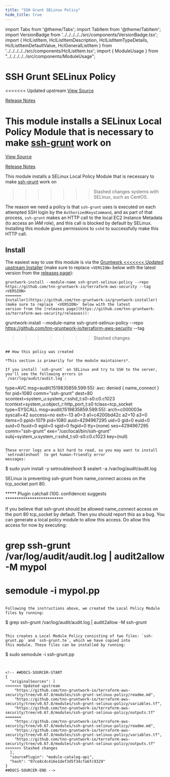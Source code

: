 ```yaml
---
title: "SSH Grunt SELinux Policy"
hide_title: true
---
```


import Tabs from '@theme/Tabs';
import TabItem from '@theme/TabItem';
import VersionBadge from '../../../../../src/components/VersionBadge.tsx';
import { HclListItem, HclListItemDescription, HclListItemTypeDetails, HclListItemDefaultValue, HclGeneralListItem } from '../../../../../src/components/HclListItem.tsx';
import { ModuleUsage } from "../../../../../src/components/ModuleUsage";

<VersionBadge repoTitle="Security Modules" version="0.67.8" lastModifiedVersion="0.44.10"/>

# SSH Grunt SELinux Policy

<<<<<<< Updated upstream
<a href="https://github.com/tnn-gruntwork-io/terraform-aws-security/tree/v0.67.8/modules/ssh-grunt-selinux-policy" className="link-button" title="View the source code for this module in GitHub.">View Source</a>

<a href="https://github.com/tnn-gruntwork-io/terraform-aws-security/releases/tag/v0.44.10" className="link-button" title="Release notes for only versions which impacted this module.">Release Notes</a>

This module installs a SELinux Local Policy Module that is necessary to make [ssh-grunt](https://github.com/tnn-gruntwork-io/terraform-aws-security/tree/v0.67.8/modules/ssh-grunt) work on
=======
<a href="https://github.com/tnn-gruntwork-io/terraform-aws-security/tree/v0.67.8/modules/ssh-grunt-selinux-policy" className="link-button" title="View the source code for this module in GitHub.">View Source</a>

<a href="https://github.com/tnn-gruntwork-io/terraform-aws-security/releases/tag/v0.44.10" className="link-button" title="Release notes for only versions which impacted this module.">Release Notes</a>

This module installs a SELinux Local Policy Module that is necessary to make [ssh-grunt](https://github.com/tnn-gruntwork-io/terraform-aws-security/tree/v0.67.8/modules/ssh-grunt) work on
>>>>>>> Stashed changes
systems with SELinux, such as CentOS.

The reason we need a policy is that `ssh-grunt` uses is executed on each attempted SSH login by the
`AuthorizedKeysCommand`, and as part of that process, `ssh-grunt` makes an HTTP call to the local EC2 Instance Metadata
(to access an IAM role), and this call is blocked by default by SELinux. Installing this module gives permissions to
`sshd` to successfully make this HTTP call.

## Install

The easiest way to use this module is via the [Gruntwork
<<<<<<< Updated upstream
Installer](https://github.com/tnn-gruntwork-io/gruntwork-installer) (make sure to replace `<VERSION>` below with the latest
version from the [releases page](https://github.com/tnn-gruntwork-io/terraform-aws-security/releases)):

```
gruntwork-install --module-name ssh-grunt-selinux-policy --repo https://github.com/tnn-gruntwork-io/terraform-aws-security --tag <VERSION>
=======
Installer](https://github.com/tnn-gruntwork-io/gruntwork-installer) (make sure to replace `<VERSION>` below with the latest
version from the [releases page](https://github.com/tnn-gruntwork-io/terraform-aws-security/releases)):

```
gruntwork-install --module-name ssh-grunt-selinux-policy --repo https://github.com/tnn-gruntwork-io/terraform-aws-security --tag <VERSION>
>>>>>>> Stashed changes
```

## How this policy was created

*This section is primarily for the module maintainers*.

If you install `ssh-grunt` on SELinux and try to SSH to the server, you'll see the following errors in
`/var/log/audit/audit.log`:

```
type=AVC msg=audit(1519835859.599:55): avc:  denied  { name_connect } for  pid=1080 comm="ssh-grunt" dest=80 scontext=system_u:system_r:sshd_t:s0-s0:c0.c1023 tcontext=system_u:object_r:http_port_t:s0 tclass=tcp_socket
type=SYSCALL msg=audit(1519835859.599:55): arch=c000003e syscall=42 success=no exit=-13 a0=3 a1=c4200bd42c a2=10 a3=0 items=0 ppid=1079 pid=1080 auid=4294967295 uid=0 gid=0 euid=0 suid=0 fsuid=0 egid=0 sgid=0 fsgid=0 tty=(none) ses=4294967295 comm="ssh-grunt" exe="/usr/local/bin/ssh-grunt" subj=system_u:system_r:sshd_t:s0-s0:c0.c1023 key=(null)
```

These error logs are a bit hard to read, so you may want to install `setroubleshoot` to get human-friendly error
messages:

```
$ sudo yum install -y setroubleshoot
$ sealert -a /var/log/audit/audit.log

SELinux is preventing ssh-grunt from name_connect access on the tcp_socket port 80.

*****  Plugin catchall (100. confidence) suggests   **************************

If you believe that ssh-grunt should be allowed name_connect access on the port 80 tcp_socket by default.
Then you should report this as a bug.
You can generate a local policy module to allow this access.
Do
allow this access for now by executing:
# grep ssh-grunt /var/log/audit/audit.log | audit2allow -M mypol
# semodule -i mypol.pp
```

Following the instructions above, we created the Local Policy Module files by running:

```
$ grep ssh-grunt /var/log/audit/audit.log | audit2allow -M ssh-grunt
```

This creates a Local Module Policy consisting of two files: `ssh-grunt.pp` and `ssh-grunt.te`, which we have copied into
this module. These files can be installed by running:

```
$ sudo semodule -i ssh-grunt.pp
```


<!-- ##DOCS-SOURCER-START
{
  "originalSources": [
<<<<<<< Updated upstream
    "https://github.com/tnn-gruntwork-io/terraform-aws-security/tree/v0.67.8/modules/ssh-grunt-selinux-policy/readme.md",
    "https://github.com/tnn-gruntwork-io/terraform-aws-security/tree/v0.67.8/modules/ssh-grunt-selinux-policy/variables.tf",
    "https://github.com/tnn-gruntwork-io/terraform-aws-security/tree/v0.67.8/modules/ssh-grunt-selinux-policy/outputs.tf"
=======
    "https://github.com/tnn-gruntwork-io/terraform-aws-security/tree/v0.67.8/modules/ssh-grunt-selinux-policy/readme.md",
    "https://github.com/tnn-gruntwork-io/terraform-aws-security/tree/v0.67.8/modules/ssh-grunt-selinux-policy/variables.tf",
    "https://github.com/tnn-gruntwork-io/terraform-aws-security/tree/v0.67.8/modules/ssh-grunt-selinux-policy/outputs.tf"
>>>>>>> Stashed changes
  ],
  "sourcePlugin": "module-catalog-api",
  "hash": "07ce8c4c416e1def3d5f34cfa6fc9329"
}
##DOCS-SOURCER-END -->
